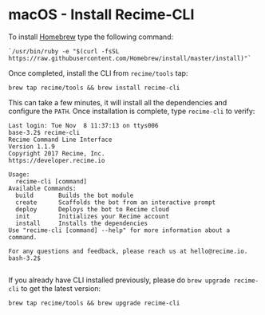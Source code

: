 # **macOS - Install Recime-CLI**

To install [Homebrew](http://brew.sh/) type the following command:

```
`/usr/bin/ruby -e "$(curl -fsSL https://raw.githubusercontent.com/Homebrew/install/master/install)"`
```

Once completed, install the CLI from `recime/tools` tap:

```
brew tap recime/tools && brew install recime-cli

```

This can take a few minutes, it will install all the dependencies and configure the `PATH`. Once installation is complete, type `recime-cli` to verify:

```
Last login: Tue Nov  8 11:37:13 on ttys006
base-3.2$ recime-cli
Recime Command Line Interface
Version 1.1.9
Copyright 2017 Recime, Inc.
https://developer.recime.io

Usage:
  recime-cli [command]
Available Commands:
  build       Builds the bot module
  create      Scaffolds the bot from an interactive prompt
  deploy      Deploys the bot to Recime cloud
  init        Initializes your Recime account
  install     Installs the dependencies
Use "recime-cli [command] --help" for more information about a command.

For any questions and feedback, please reach us at hello@recime.io.
bash-3.2$


```

If you already have CLI installed previously, please do `brew upgrade recime-cli` to get the latest version:

```
brew tap recime/tools && brew upgrade recime-cli

```
